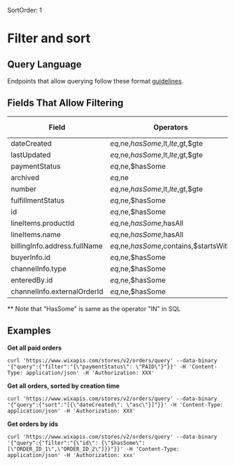 SortOrder: 1
# Filter and sort

## Query Language

Endpoints that allow querying follow these format [guidelines](https://github.com/wix-private/platformization-guidelines/blob/master/Server/API-Query.md).

## Fields That Allow Filtering

| Field | Operators | Sorting Allowed|
| --- | --- | --- |
| dateCreated |$eq,$ne,$hasSome,$lt,$lte,$gt,$gte|Allowed|
| lastUpdated |$eq,$ne,$hasSome,$lt,$lte,$gt,$gte|Allowed|
| paymentStatus |$eq,$ne,$hasSome|
| archived |$eq,$ne||
| number |$eq,$ne,$hasSome,$lt,$lte,$gt,$gte|Allowed|
| fulfillmentStatus |$eq,$ne,$hasSome|
| id |$eq,$ne,$hasSome|
| lineItems.productId|$eq,$ne,$hasSome,$hasAll| 
| lineItems.name|$eq,$ne,$hasSome,$hasAll|
| billingInfo.address.fullName|$eq,$ne,$hasSome,$contains,$startsWith|
| buyerInfo.id|$eq,$ne,$hasSome|
| channelInfo.type|$eq,$ne,$hasSome|
| enteredBy.id|$eq,$ne,$hasSome|
| channelInfo.externalOrderId|$eq,$ne,$hasSome|

** Note that "HasSome" is same as the operator "IN" in SQL

## Examples

**Get all paid orders**

```
curl 'https://www.wixapis.com/stores/v2/orders/query' --data-binary '{"query":{"filter":"{\"paymentStatus\": \"PAID\"}"}}' -H 'Content-Type: application/json' -H 'Authorization: XXX'
``` 

**Get all orders, sorted by creation time**

```
curl 'https://www.wixapis.com/stores/v2/orders/query' --data-binary '{"query":{"sort":"[{\"dateCreated\": \"asc\"}]"}}' -H 'Content-Type: application/json' -H 'Authorization: XXX'
``` 

**Get orders by ids**

```
curl 'https://www.wixapis.com/stores/v2/orders/query' --data-binary '{"query":{"filter":"{\"id\": {\"$hasSome\": [\"ORDER_ID_1\",\"ORDER_ID_2\"]}}"}}' -H 'Content-Type: application/json' -H 'Authorization: xxx'
``` 